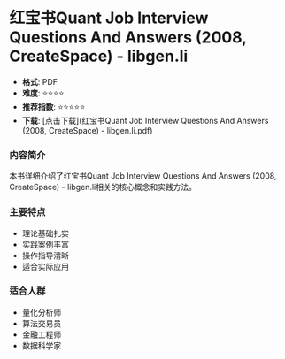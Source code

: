 # 红宝书Quant Job Interview Questions And Answers (2008, CreateSpace) - libgen.li

- **格式**: PDF
- **难度**: ⭐⭐⭐⭐
- **推荐指数**: ⭐⭐⭐⭐⭐
- **下载**: [点击下载](红宝书Quant Job Interview Questions And Answers (2008, CreateSpace) - libgen.li.pdf)

### 内容简介
本书详细介绍了红宝书Quant Job Interview Questions And Answers (2008, CreateSpace) - libgen.li相关的核心概念和实践方法。

### 主要特点
- 理论基础扎实
- 实践案例丰富
- 操作指导清晰
- 适合实际应用

### 适合人群
- 量化分析师
- 算法交易员
- 金融工程师
- 数据科学家
